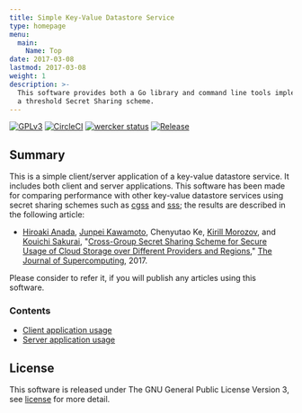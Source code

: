 ```yaml
---
title: Simple Key-Value Datastore Service
type: homepage
menu:
  main:
    Name: Top
date: 2017-03-08
lastmod: 2017-03-08
weight: 1
description: >-
  This software provides both a Go library and command line tools implementing
  a threshold Secret Sharing scheme.
---
```

[![GPLv3](https://img.shields.io/badge/license-GPLv3-blue.svg)](https://www.gnu.org/copyleft/gpl.html)
[![CircleCI](https://circleci.com/gh/itslab-kyushu/simple-kvs/tree/master.svg?style=svg)](https://circleci.com/gh/itslab-kyushu/simple-kvs/tree/master)
[![wercker status](https://app.wercker.com/status/717adbfffa215daf21462bfa273a5a16/s/master "wercker status")](https://app.wercker.com/project/byKey/717adbfffa215daf21462bfa273a5a16)
[![Release](https://img.shields.io/badge/release-0.2.0-brightgreen.svg)](https://github.com/itslab-kyushu/simple-kvs/releases/tag/v0.2.0)

## Summary
This is a simple client/server application of a key-value datastore service.
It includes both client and server applications.
This software has been made for comparing performance with other key-value
datastore services using secret sharing schemes such as
[cgss](https://itslab-kyushu.github.io/cgss/) and
[sss](https://itslab-kyushu.github.io/sss/);
the results are described in the following article:

* [Hiroaki Anada](http://sun.ac.jp/prof/anada/),
  [Junpei Kawamoto](https://www.jkawamoto.info),
  Chenyutao Ke,
  [Kirill Morozov](http://www.is.c.titech.ac.jp/~morozov/), and
  [Kouichi Sakurai](http://itslab.inf.kyushu-u.ac.jp/~sakurai/),
  "[Cross-Group Secret Sharing Scheme for Secure Usage of Cloud Storage over Different Providers and Regions](http://www.anrdoezrs.net/links/8186671/type/dlg/https://link.springer.com/article/10.1007%2Fs11227-017-2009-7),"
  [The Journal of Supercomputing](http://www.anrdoezrs.net/links/8186671/type/dlg/https://link.springer.com/journal/11227), 2017.

Please consider to refer it, if you will publish any articles using this
software.

### Contents

* [Client application usage](client)
* [Server application usage](server)

## License
This software is released under The GNU General Public License Version 3,
see [license](./licenses/) for more detail.
